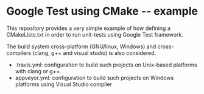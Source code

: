 # Google Test using CMake -- example

This repository provides a very simple example of how defining a CMakeLists.txt in order to run unit-tests using Google Test framework.

The build system cross-platform (GNU/linux, Windows) and cross-compilers (clang, g++ and visual studio) is also considered.
- .travis.yml: configuration to build such projects on Unix-based platforms with clang or g++.
- appveyor.yml: configuration to build such projects on Windows platforms using Visual Studio compiler 
